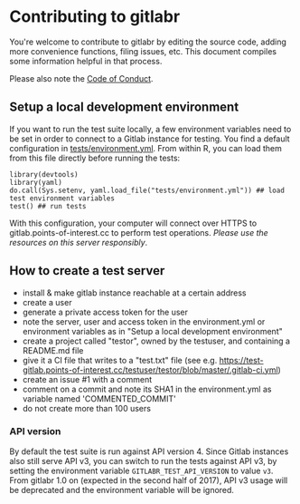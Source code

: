 # Contributing to gitlabr

You're welcome to contribute to gitlabr by editing the source code, adding more convenience functions, filing issues, etc. This document compiles some information helpful in that process.

Please also note the [Code of Conduct](CONDUCT.md).


## Setup a local development environment

If you want to run the test suite locally, a few environment variables need to be set in order to connect to a Gitlab instance for testing. You find a default configuration in [tests/environment.yml](tests/environment.yml). From within R, you can load them from this file directly before running the tests:

```{r}
library(devtools)
library(yaml)
do.call(Sys.setenv, yaml.load_file("tests/environment.yml")) ## load test environment variables
test() ## run tests
```

With this configuration, your computer will connect over HTTPS to gitlab.points-of-interest.cc to perform test operations. *Please use the resources on this server responsibly*.

## How to create a test server

- install & make gitlab instance reachable at a certain address
- create a user
- generate a private access token for the user
- note the server, user and access token in the environment.yml or environment variables as in "Setup a local development environment"
- create a project called "testor", owned by the testuser, and containing a README.md file
- give it a CI file that writes to a "test.txt" file (see e.g. https://test-gitlab.points-of-interest.cc/testuser/testor/blob/master/.gitlab-ci.yml)
- create an issue #1 with a comment
- comment on a commit and note its SHA1 in the environment.yml as variable named 'COMMENTED_COMMIT'
- do not create more than 100 users

### API version

By default the test suite is run against API version 4. Since Gitlab instances also still serve API v3, you can switch to run the tests against API v3, by setting the environment variable `GITLABR_TEST_API_VERSION` to value `v3`. From gitlabr 1.0 on (expected in the second half of 2017), API v3 usage will be deprecated and the environment variable will be ignored.